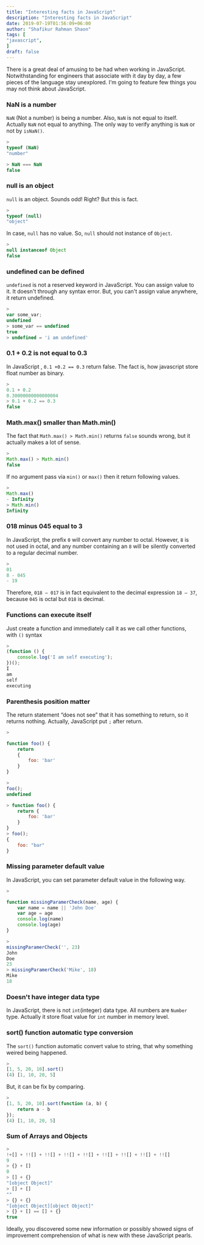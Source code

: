 ```yaml
---
title: "Interesting facts in JavaScript"
description: "Interesting facts in JavaScript"
date: 2019-07-19T01:56:09+06:00
author: "Shafikur Rahman Shaon"
tags: [
"javascript",
]
draft: false
---
```

There is a great deal of amusing to be had when working in JavaScript. Notwithstanding for engineers that associate with
it day by day, a few pieces of the language stay unexplored. I'm going to feature few things you may not think about
JavaScript.

### NaN is a number

`NaN` (Not a number) is being a number. Also, `NaN` is not equal to itself. Actually `NaN` not equal to anything. The
only way to verify anything is `NaN` or not by `isNaN()`.

```javascript
>
typeof (NaN)
"number"

> NaN === NaN
false
```

### null is an object

`null` is an object. Sounds odd! Right? But this is fact.

```javascript
>
typeof (null)
"object"
```

In case, `null` has no value. So, `null` should not instance of `Object`.

```javascript
>
null instanceof Object
false
```

### undefined can be defined

`undefined` is not a reserved keyword in JavaScript. You can assign value to it. It doesn't through any syntax error.
But, you can't assign value anywhere, it return undefined.

```javascript
>
var some_var;
undefined
> some_var == undefined
true
> undefined = 'i am undefined'
```

### 0.1 + 0.2 is not equal to 0.3

In JavaScript , `0.1 +0.2 == 0.3` return false. The fact is, how javascript store float number as binary.

```javascript
>
0.1 + 0.2
0.30000000000000004
> 0.1 + 0.2 == 0.3
false
```

### Math.max() smaller than Math.min()

The fact that `Math.max() > Math.min()` returns `false` sounds wrong, but it actually makes a lot of sense.

```javascript
>
Math.max() > Math.min()
false
```

If no argument pass via `min()` or `max()` then it return following values.

```javascript
>
Math.max()
- Infinity
> Math.min()
Infinity
```

### 018 minus 045 equal to 3

In JavaScript, the prefix  `0`  will convert any number to octal. However,  `8`  is not used in octal, and any number
containing an  `8`  will be silently converted to a regular decimal number.

```javascript
>
01
8 - 045
- 19
```

Therefore,  `018 — 017`  is in fact equivalent to the decimal expression  `18 — 37`, because  `045`  is octal but  `018`
is decimal.

### Functions can  execute itself

Just create a function and immediately call it as we call other functions, with `()` syntax

```javascript
>
(function () {
    console.log('I am self executing');
})();
I
am
self
executing
```

### Parenthesis position matter

The return statement “does not see” that it has something to return, so it returns nothing. Actually, JavaScript put `;`
after return.

```javascript
>

function foo() {
    return
    {
        foo: 'bar'
    }
}

>
foo();
undefined

> function foo() {
    return {
        foo: 'bar'
    }
}
> foo();
{
    foo: "bar"
}
```

### Missing parameter default value

In JavaScript, you can set parameter default value in the following way.

```javascript
>

function missingParamerCheck(name, age) {
    var name = name || 'John Doe'
    var age = age
    console.log(name)
    console.log(age)
}

>
missingParamerCheck('', 23)
John
Doe
23
> missingParamerCheck('Mike', 18)
Mike
18
```

### Doesn't have integer data type

In JavaScript, there is not `int`(integer) data type. All numbers are `Number` type. Actually it store float value
for `int` number in memory level.

### sort() function automatic type conversion

The `sort()` function automatic convert value to string, that why something weired being happened.

```javascript
>
[1, 5, 20, 10].sort()
(4) [1, 10, 20, 5]
```

But, it can be fix by comparing.

```javascript
>
[1, 5, 20, 10].sort(function (a, b) {
    return a - b
});
(4) [1, 10, 20, 5]
```

### Sum of Arrays and Objects

```javascript
>
!+[] + !![] + !![] + !![] + !![] + !![] + !![] + !![] + !![]
9
> {} + []
0
> [] + {}
"[object Object]"
> [] + []
""
> {} + {}
"[object Object][object Object]"
> {} + [] == [] + {}
true
```

Ideally, you discovered some new information or possibly showed signs of improvement comprehension of what is new with
these JavaScript pearls.
